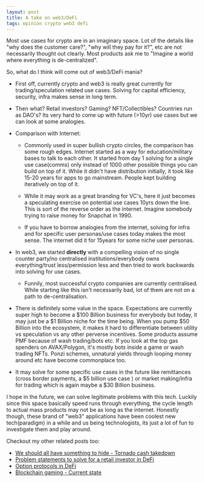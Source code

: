 ```yaml
---
layout: post
title: A take on web3/DeFi
tags: opinion crypto web3 defi
---
```




Most use cases for crypto are in an imaginary space. Lot of the details like "why does the customer care?", "why will they pay for it?", etc are not necessarily thought out clearly. Most products ask me to "Imagine a world where everything is de-centralized". 

So, what do I think will come out of web3/DeFi mania? 

- First off, currently crypto and web3 is really great currently for trading/speculation related use cases. Solving for capital efficiency, security, infra makes sense in long term. 

- Then what? Retail investors? Gaming? NFT/Collectibles? Countries run as DAO's?  Its very hard to come up with future (>10yr) use cases but we can look at some analogies. 

- Comparison with Internet: 
    - Commonly used in super bullish crypto circles, the comparison has some rough edges. Internet started as a way for education/military bases to talk to each other. It started from day 1 solving for a single use case(comms) only instead of 1000 other possible things you can build on top of it. While it didn't have distribution initially, it took like 15-20 years for apps to go mainstream. People kept building iteratively on top of it. 

    - While it may work as a great branding for VC's, here it just becomes a speculating exercise on potential use cases 10yrs down the line. This is sort of the reverse order as the internet. Imagine somebody trying to raise money for Snapchat in 1990. 

    - If you have to borrow analogies from the internet, solving for infra and for specific user personas/use cases today makes the most sense. The internet did it for 15years for some niche user personas. 
- In web3, we started **directly** with a compelling vision of no single counter party/no centralised institutions/everybody owns everything/trust less/permission less and then tried to work backwards into solving for use cases. 
    - Funnily, most successful crypto companies are currently centralised. While starting like this isn't necessarily bad, lot of them are not on a path to de-centralisation.

- There is definitely some value in the space. Expectations are currently super high to become a $100 Billion business for everybody but today, it may just be a $1 Billion niche for the time being. When you pump $50 Billion into the ecosystem, it makes it hard to differentiate between utility vs speculation vs any other perverse incentives. Some products assume PMF because of wash trading/bots etc. If you look at the top gas spenders on AVAX/Polygon, it's mostly bots inside a game or wash trading NFTs. Ponzi schemes, unnatural yields through looping money around etc have become commonplace too. 
- It may solve for some specific use cases in the future like remittances (cross border payments, a $5 billion use case ) or market making/infra for trading which is again maybe a $30 Billion business. 


I hope in the future, we can solve legitimate problems with this tech. Luckily since this space basically speed runs through everything, the cycle length to actual mass products may not be as long as the internet. Honestly though, these brand of "web3" applications have been coolest new tech(paradigm) in a while and us being technologists, its just a lot of fun to investigate them and play around.

Checkout my other related posts too: 

- [We should all have something to hide - Tornado cash takedown](https://rnikhil.com/2022/08/09/tornado-cash-block.html)
- [Problem statements to solve for a retail investor in DeFi](https://rnikhil.com/2022/08/28/defi-user-journey.html)
- [Option protocols in DeFi](https://rnikhil.com/2022/08/15/defi-derivatives.html)
- [Blockchain gaming - Current state](https://rnikhil.com/2022/06/27/web3-gaming.html)
